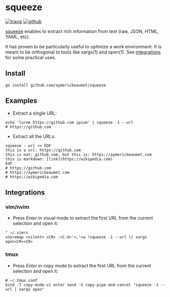# squeeze

[![travis](https://img.shields.io/travis/aymericbeaumet/squeeze?style=flat-square&logo=travis)](https://travis-ci.org/aymericbeaumet/squeeze)
[![github](https://img.shields.io/github/issues/aymericbeaumet/squeeze?style=flat-square&logo=github)](https://github.com/aymericbeaumet/squeeze/issues)

[squeeze](https://github.com/aymericbeaumet/squeeze) enables to extract rich
information from text (raw, JSON, HTML, YAML, etc).

It has proven to be particularly useful to optimize a work environment. It is
meant to be orthogonal to tools like xargs(1) and open(1). See
[integrations](#integrations) for some practical uses.

## Install

```shell
go install github.com/aymericbeaumet/squeeze
```

## Examples

- Extract a single URL:

```shell
echo 'lorem https://github.com ipsum' | squeeze -1 --url
# https://github.com
```

- Extract all the URLs:

```shell
squeeze --url << EOF
this is a url: https://github.com
this is not: github.com, but this is: https://aymericbeaumet.com
this is markdown: [link](https://wikipedia.com)
EOF
# https://github.com
# https://aymericbeaumet.com
# https://wikipedia.com
```

## Integrations

### vim/nvim

- Press _Enter_ in visual mode to extract the first URL from the current
  selection and open it:

```vim
" ~/.vimrc
vnoremap <silent> <CR> :<C-U>'<,'>w !squeeze -1 --url \| xargs open<CR><CR>
```

### tmux

- Press _Enter_ in copy mode to extract the first URL from the current
  selection and open it:

```tmux
# ~/.tmux.conf
bind -T copy-mode-vi enter send -X copy-pipe-and-cancel "squeeze -1 --url | xargs open"
```
